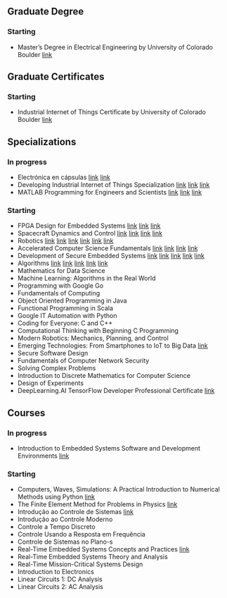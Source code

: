 ## Graduate Degree
### Starting
- Master’s Degree in Electrical Engineering by University of Colorado Boulder [link](https://www.colorado.edu/ecee/online-masters/graduate-degree)

## Graduate Certificates
### Starting
- Industrial Internet of Things Certificate by University of Colorado Boulder [link](https://www.colorado.edu/ecee/msee/graduate-certificates)

## Specializations
### In progress
- Electrónica en cápsulas [link](https://www.coursera.org/learn/entrenar-electrones-diodos-transistores/home/welcome) [link](https://www.coursera.org/learn/entrenar-electrones-aplicaciones-electronica/home/welcome)
- Developing Industrial Internet of Things Specialization [link](https://www.coursera.org/learn/industrial-iot-markets-security/home/welcome) [link](https://www.coursera.org/learn/industrial-iot-project-planning-machine-learning/home/welcome) [link](https://www.coursera.org/learn/modeling-debugging-embedded-systems/home/welcome)
- MATLAB Programming for Engineers and Scientists [link](https://www.coursera.org/learn/matlab/home/welcome) [link](https://www.coursera.org/learn/advanced-matlab-programming/home/welcome) [link](https://www.coursera.org/learn/matlab-image-processing/home/welcome)

### Starting
- FPGA Design for Embedded Systems [link](https://www.coursera.org/learn/intro-fpga-design-embedded-systems/home/welcome) [link](https://www.coursera.org/learn/fpga-hardware-description-languages/home/welcome) [link](https://www.coursera.org/learn/fpga-softcore-proccessors-ip/home/welcome)
- Spacecraft Dynamics and Control [link](https://www.coursera.org/learn/spacecraft-dynamics-kinematics/home/welcome) [link](https://www.coursera.org/learn/spacecraft-dynamics-kinetics/home/welcome) [link](https://www.coursera.org/learn/nonlinear-spacecraft-attitude-control/home/welcome) [link](https://www.coursera.org/learn/capstone-mars-mission/home/welcome)
- Robotics [link](https://www.coursera.org/specializations/robotics) [link](https://www.coursera.org/learn/robotics-flight/home/welcome) [link](https://www.coursera.org/learn/robotics-motion-planning/home/welcome) [link](https://www.coursera.org/learn/robotics-mobility/home/welcome) [link](https://www.coursera.org/learn/robotics-perception/home/welcome) [link](https://www.coursera.org/learn/robotics-learning/home/welcome)
- Accelerated Computer Science Fundamentals [link](https://www.coursera.org/specializations/cs-fundamentals) [link](https://www.coursera.org/learn/cs-fundamentals-1/home/welcome) [link](https://www.coursera.org/learn/cs-fundamentals-2/home/welcome) [link](https://www.coursera.org/learn/cs-fundamentals-3/home/welcome)
- Development of Secure Embedded Systems [link](https://www.coursera.org/specializations/embedded-systems-security) [link](https://www.coursera.org/learn/embedded-operating-system/home/welcome) [link](https://www.coursera.org/learn/iot-connectivity-security/home/welcome) [link](https://www.coursera.org/learn/real-time-systems/home/welcome) [link](https://www.coursera.org/learn/autonomous-runway-detection/home/welcome)
- Algorithms [link](https://www.coursera.org/specializations/algorithms) [link](https://www.coursera.org/learn/algorithms-divide-conquer/home/welcome) [link](https://www.coursera.org/learn/algorithms-graphs-data-structures/home/welcome) [link](https://www.coursera.org/learn/algorithms-greedy/home/welcome) [link](https://www.coursera.org/learn/algorithms-npcomplete/home/welcome)
- Mathematics for Data Science
- Machine Learning: Algorithms in the Real World
- Programming with Google Go
- Fundamentals of Computing
- Object Oriented Programming in Java
- Functional Programming in Scala
- Google IT Automation with Python
- Coding for Everyone: C and C++
- Computational Thinking with Beginning C Programming
- Modern Robotics: Mechanics, Planning, and Control
- Emerging Technologies: From Smartphones to IoT to Big Data [link](https://www.coursera.org/specializations/emerging-technologies)
- Secure Software Design
- Fundamentals of Computer Network Security
- Solving Complex Problems
- Introduction to Discrete Mathematics for Computer Science
- Design of Experiments
- DeepLearning.AI TensorFlow Developer Professional Certificate [link](https://www.coursera.org/professional-certificates/tensorflow-in-practice)
## Courses
### In progress
- Introduction to Embedded Systems Software and Development Environments [link](https://www.coursera.org/learn/introduction-embedded-systems/home/welcome)

### Starting
- Computers, Waves, Simulations: A Practical Introduction to Numerical Methods using Python [link](https://www.coursera.org/learn/computers-waves-simulations/home/welcome)
- The Finite Element Method for Problems in Physics [link](https://www.coursera.org/learn/finite-element-method/home/welcome)
- Introdução ao Controle de Sistemas [link](https://www.coursera.org/learn/controle/home/welcome)
- Introdução ao Controle Moderno
- Controle a Tempo Discreto
- Controle Usando a Resposta em Frequência
- Controle de Sistemas no Plano-s
- Real-Time Embedded Systems Concepts and Practices [link](https://www.coursera.org/learn/real-time-embedded-systems-concepts-practices/home/welcome)
- Real-Time Embedded Systems Theory and Analysis
- Real-Time Mission-Critical Systems Design
- Introduction to Electronics
- Linear Circuits 1: DC Analysis
- Linear Circuits 2: AC Analysis



